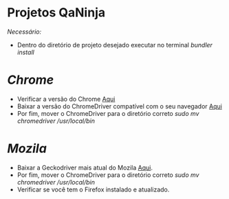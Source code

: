 # Projetos QaNinja
*Necessário:*
- Dentro do diretório de projeto desejado executar no terminal _bundler install_

# *Chrome*
- Verificar a versão do Chrome [Aqui](https://chromedriver.storage.googleapis.com/LATEST_RELEASE)
- Baixar a versão do ChromeDriver compatível com o seu navegador [Aqui](https://chromedriver.storage.googleapis.com/index.html)
- Por fim, mover o ChromeDriver para o diretório correto _sudo mv chromedriver /usr/local/bin_

# *Mozila*
- Baixar a Geckodriver mais atual do Mozila [Aqui](https://github.com/mozilla/geckodriver/releases).
- Por fim, mover o ChromeDriver para o diretório correto _sudo mv chromedriver /usr/local/bin_
- Verificar se você tem o Firefox instalado e atualizado.
